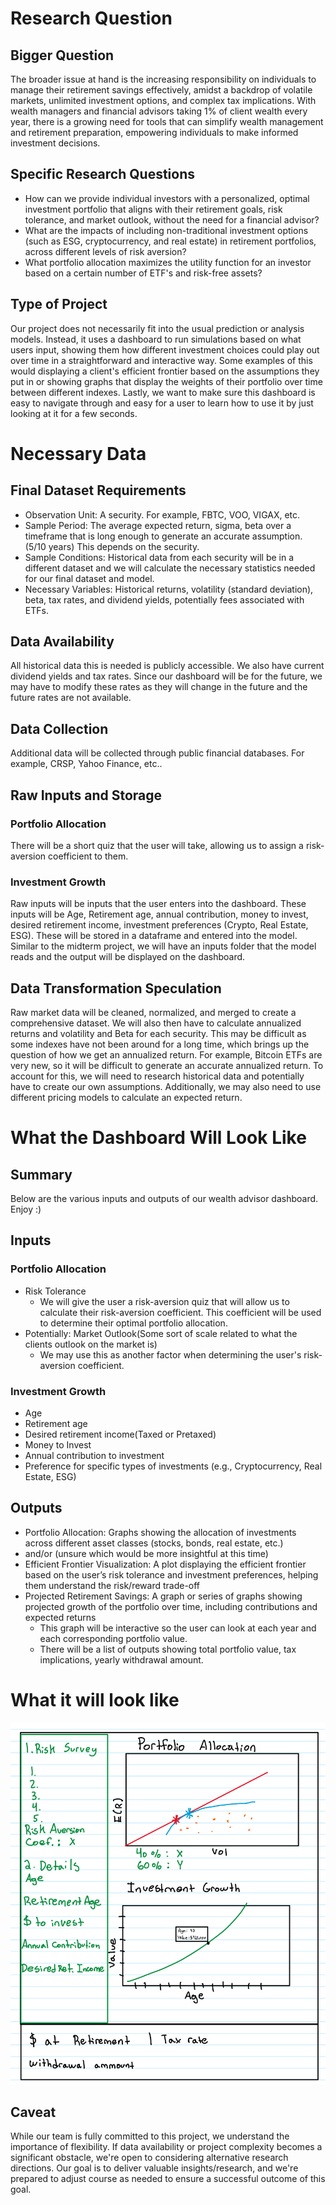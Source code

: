 # Research Question
## Bigger Question
The broader issue at hand is the increasing responsibility on individuals to manage their retirement savings effectively, amidst a backdrop of volatile markets, unlimited investment options, and complex tax implications. With wealth managers and financial advisors taking 1% of client wealth every year, there is a growing need for tools that can simplify wealth management and retirement preparation, empowering individuals to make informed investment decisions.
## Specific Research Questions
- How can we provide individual investors with a personalized, optimal investment portfolio that aligns with their retirement goals, risk tolerance, and market outlook, without the need for a financial advisor?
- What are the impacts of including non-traditional investment options (such as ESG, cryptocurrency, and real estate) in retirement portfolios, across different levels of risk aversion?
- What portfolio allocation maximizes the utility function for an investor based on a certain number of ETF's and risk-free assets?
## Type of Project
Our project does not necessarily fit into the usual prediction or analysis models. Instead, it uses a dashboard to run simulations based on what users input, showing them how different investment choices could play out over time in a straightforward and interactive way. Some examples of this would displaying a client's efficient frontier based on the assumptions they put in or showing graphs that display the weights of their portfolio over time between different indexes. Lastly, we want to make sure this dashboard is easy to navigate through and easy for a user to learn how to use it by just looking at it for a few seconds. 

# Necessary Data
## Final Dataset Requirements
- Observation Unit: A security. For example, FBTC, VOO, VIGAX, etc. 
- Sample Period: The average expected return, sigma, beta over a timeframe that is long enough to generate an accurate assumption. (5/10 years) This depends on the security.  
- Sample Conditions: Historical data from each security will be in a different dataset and we will calculate the necessary statistics needed for our final dataset and model.
- Necessary Variables: Historical returns, volatility (standard deviation), beta, tax rates, and dividend yields, potentially fees associated with ETFs.
## Data Availability
All historical data this is needed is publicly accessible. We also have current dividend yields and tax rates. Since our dashboard will be for the future, we may have to modify these rates as they will change in the future and the future rates are not available. 
## Data Collection
Additional data will be collected through public financial databases. For example, CRSP, Yahoo Finance, etc..
## Raw Inputs and Storage
### Portfolio Allocation 
There will be a short quiz that the user will take, allowing us to assign a risk-aversion coefficient to them. 
### Investment Growth
Raw inputs will be inputs that the user enters into the dashboard. These inputs will be Age, Retirement age, annual contribution, money to invest, desired retirement income, investment preferences (Crypto, Real Estate, ESG). These will be stored in a dataframe and entered into the model. Similar to the midterm project, we will have an inputs folder that the model reads and the output will be displayed on the dashboard.
## Data Transformation Speculation
Raw market data will be cleaned, normalized, and merged to create a comprehensive dataset. We will also then have to calculate annualized returns and volatility and Beta for each security. This may be difficult as some indexes have not been around for a long time, which brings up the question of how we get an annualized return. For example, Bitcoin ETFs are very new, so it will be difficult to generate an accurate annualized return. To account for this, we will need to research historical data and potentially have to create our own assumptions. Additionally, we may also need to use different pricing models to calculate an expected return.

# What the Dashboard Will Look Like
## Summary 
Below are the various inputs and outputs of our wealth advisor dashboard. Enjoy :)
## Inputs
### Portfolio Allocation
- Risk Tolerance 
    - We will give the user a risk-aversion quiz that will allow us to calculate their risk-aversion coefficient. This coefficient will be used to determine their optimal portfolio allocation.
- Potentially: Market Outlook(Some sort of scale related to what the clients outlook on the market is)
    - We may use this as another factor when determining the user's risk-aversion coefficient.
### Investment Growth
- Age
- Retirement age
- Desired retirement income(Taxed or Pretaxed)
- Money to Invest
- Annual contribution to investment
- Preference for specific types of investments (e.g., Cryptocurrency, Real Estate, ESG)
## Outputs
- Portfolio Allocation: Graphs showing the allocation of investments across different asset classes (stocks, bonds, real estate, etc.) 
- and/or (unsure which would be more insightful at this time)
- Efficient Frontier Visualization: A plot displaying the efficient frontier based on the user’s risk tolerance and investment preferences, helping them understand the risk/reward trade-off
- Projected Retirement Savings: A graph or series of graphs showing projected growth of the portfolio over time, including contributions and expected returns
    - This graph will be interactive so the user can look at each year and each corresponding portfolio value. 
    - There will be a list of outputs showing total portfolio value, tax implications, yearly withdrawal amount.
# What it will look like
![Example Image](example.jpg)
## Caveat
While our team is fully committed to this project, we understand the importance of flexibility. If data availability or project complexity becomes a significant obstacle, we're open to considering alternative research directions. Our goal is to deliver valuable insights/research, and we're prepared to adjust course as needed to ensure a successful outcome of this goal.






